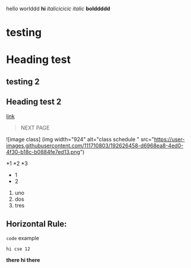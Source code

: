 hello worlddd
**hi**
*italicicicic*
_italic_
__bolddddd__
# testing 
Heading test
==========
## testing 2
Heading test 2
------
[link](www.google.com)
> NEXT PAGE

![image class] (img width="924" alt="class schedule " src="https://user-images.githubusercontent.com/111710803/192626458-d6968ea8-4ed0-4f30-b18c-b0884fe7ed13.png")

*1
*2
*3
- 1 
- 2
1. uno
2. dos
3. tres


Horizontal Rule: 
----

`code` example

```
hi cse 12
```

**there hi there**
